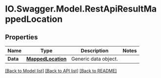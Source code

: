 # IO.Swagger.Model.RestApiResultMappedLocation
## Properties

Name | Type | Description | Notes
------------ | ------------- | ------------- | -------------
**Data** | [**MappedLocation**](MappedLocation.md) | Generic data object. | 

[[Back to Model list]](../README.md#documentation-for-models) [[Back to API list]](../README.md#documentation-for-api-endpoints) [[Back to README]](../README.md)

